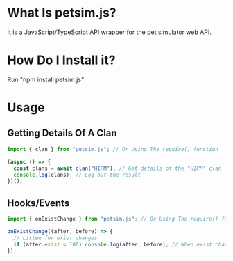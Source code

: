# What Is petsim.js?

It is a JavaScript/TypeScript API wrapper for the pet simulator web API.

# How Do I Install it?

Run "npm install petsim.js"

# Usage

## Getting Details Of A Clan

```typescript
import { clan } from "petsim.js"; // Or Using The require() function

(async () => {
  const clans = await clan("HIPM"); // Get details of the "HIPM" clan
  console.log(clans); // Log out the result
})();
```

## Hooks/Events

```typescript
import { onExistChange } from "petsim.js"; // Or Using The require() function

onExistChange((after, before) => {
  // Listen for exist changes
  if (after.exist < 100) console.log(after, before); // When exist changes of a pet, check if exist is less then 100, if so, log it
});
```
